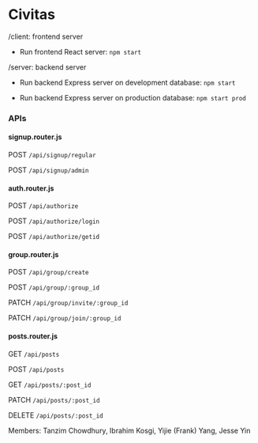 # Civitas

/client: frontend server

   - Run frontend React server: `npm start`

/server: backend server

   - Run backend Express server on development database: `npm start`

   - Run backend Express server on production database: `npm start prod`


### APIs

#### signup.router.js

POST `/api/signup/regular`

POST `/api/signup/admin`

#### auth.router.js

POST `/api/authorize` 

POST `/api/authorize/login`

POST `/api/authorize/getid`

#### group.router.js

POST `/api/group/create`

POST `/api/group/:group_id`

PATCH `/api/group/invite/:group_id`

PATCH `/api/group/join/:group_id`

#### posts.router.js

GET `/api/posts`

POST `/api/posts`

GET `/api/posts/:post_id`

PATCH `/api/posts/:post_id`

DELETE `/api/posts/:post_id`

Members: Tanzim Chowdhury, Ibrahim Kosgi, Yijie (Frank) Yang, Jesse Yin